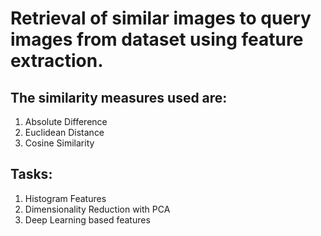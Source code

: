 # Retrieval of similar images to query images from dataset using feature extraction.<br />
## The similarity measures used are:<br />
1. Absolute Difference<br />
2. Euclidean Distance<br />
3. Cosine Similarity<br />
## Tasks:<br />
1. Histogram Features<br />
2. Dimensionality Reduction with PCA<br />
3. Deep Learning based features
